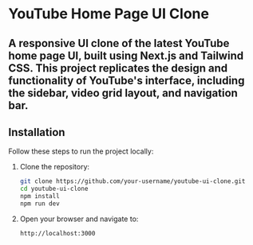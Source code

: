 # YouTube Home Page UI Clone

## A responsive UI clone of the latest YouTube home page UI, built using **Next.js** and **Tailwind CSS**. This project replicates the design and functionality of YouTube's interface, including the sidebar, video grid layout, and navigation bar.

## Installation

Follow these steps to run the project locally:

1. Clone the repository:
   ```bash
   git clone https://github.com/your-username/youtube-ui-clone.git
   cd youtube-ui-clone
   npm install
   npm run dev
   ```
2. Open your browser and navigate to:
   ```bash
   http://localhost:3000
   ```
